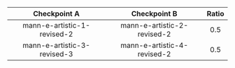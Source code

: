 | Checkpoint A | Checkpoint B | Ratio |
|:------------:|:-------------:|:-------:|
| mann-e-artistic-1-revised-2 | mann-e-artistic-2-revised-2 | 0.5 |
| mann-e-artistic-3-revised-3 | mann-e-artistic-4-revised-2 | 0.5 |
